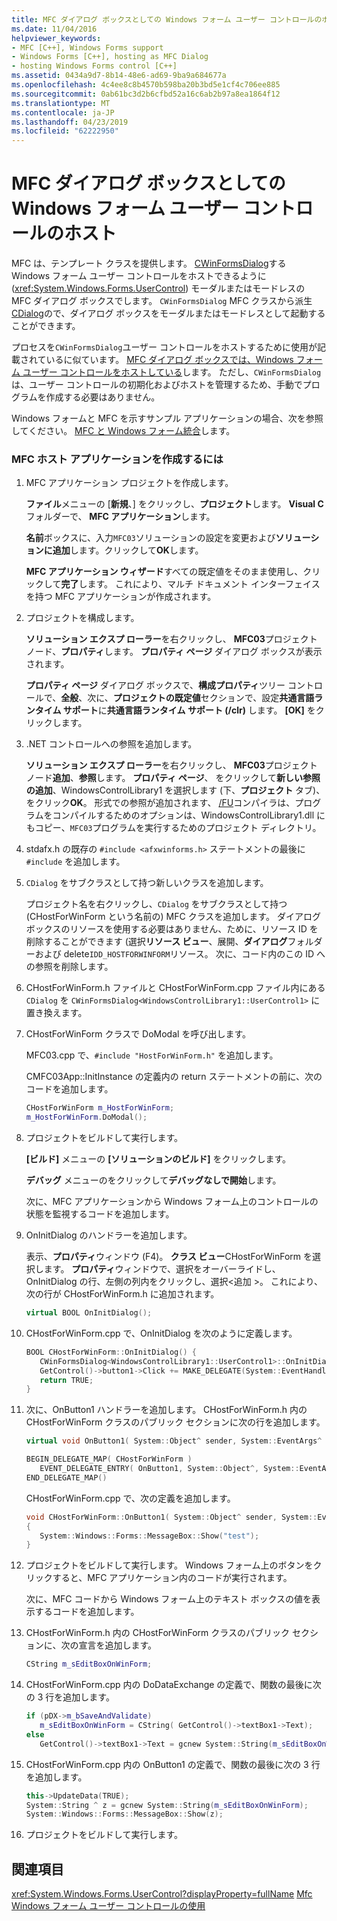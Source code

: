 ```yaml
---
title: MFC ダイアログ ボックスとしての Windows フォーム ユーザー コントロールのホスト
ms.date: 11/04/2016
helpviewer_keywords:
- MFC [C++], Windows Forms support
- Windows Forms [C++], hosting as MFC Dialog
- hosting Windows Forms control [C++]
ms.assetid: 0434a9d7-8b14-48e6-ad69-9ba9a684677a
ms.openlocfilehash: 4c4ee8c8b4570b598ba20b3bd5e1cf4c706ee885
ms.sourcegitcommit: 0ab61bc3d2b6cfbd52a16c6ab2b97a8ea1864f12
ms.translationtype: MT
ms.contentlocale: ja-JP
ms.lasthandoff: 04/23/2019
ms.locfileid: "62222950"
---
```

# <a name="hosting-a-windows-form-user-control-as-an-mfc-dialog-box"></a>MFC ダイアログ ボックスとしての Windows フォーム ユーザー コントロールのホスト

MFC は、テンプレート クラスを提供します。 [CWinFormsDialog](../mfc/reference/cwinformsdialog-class.md)する Windows フォーム ユーザー コントロールをホストできるように (<xref:System.Windows.Forms.UserControl>) モーダルまたはモードレスの MFC ダイアログ ボックスでします。 `CWinFormsDialog` MFC クラスから派生[CDialog](../mfc/reference/cdialog-class.md)ので、ダイアログ ボックスをモーダルまたはモードレスとして起動することができます。

プロセスを`CWinFormsDialog`ユーザー コントロールをホストするために使用が記載されているに似ています。 [MFC ダイアログ ボックスでは、Windows フォーム ユーザー コントロールをホストしている](../dotnet/hosting-a-windows-form-user-control-in-an-mfc-dialog-box.md)します。 ただし、`CWinFormsDialog` は、ユーザー コントロールの初期化およびホストを管理するため、手動でプログラムを作成する必要はありません。

Windows フォームと MFC を示すサンプル アプリケーションの場合、次を参照してください。 [MFC と Windows フォーム統合](http://www.microsoft.com/downloads/details.aspx?FamilyID=987021bc-e575-4fe3-baa9-15aa50b0f599&displaylang=en)します。

### <a name="to-create-the-mfc-host-application"></a>MFC ホスト アプリケーションを作成するには

1. MFC アプリケーション プロジェクトを作成します。

   **ファイル**メニューの [**新規**、] をクリックし、**プロジェクト**します。 **Visual C**フォルダーで、 **MFC アプリケーション**します。

   **名前**ボックスに、入力`MFC03`ソリューションの設定を変更および**ソリューションに追加**します。クリックして**OK**します。

   **MFC アプリケーション ウィザード**すべての既定値をそのまま使用し、クリックして**完了**します。 これにより、マルチ ドキュメント インターフェイスを持つ MFC アプリケーションが作成されます。

1. プロジェクトを構成します。

   **ソリューション エクスプ ローラー**を右クリックし、 **MFC03**プロジェクト ノード、**プロパティ**します。 **プロパティ ページ** ダイアログ ボックスが表示されます。

   **プロパティ ページ** ダイアログ ボックスで、**構成プロパティ**ツリー コントロールで、**全般**、次に、**プロジェクトの既定値**セクションで、設定**共通言語ランタイム サポート**に**共通言語ランタイム サポート (/clr)** します。 **[OK]** をクリックします。

1. .NET コントロールへの参照を追加します。

   **ソリューション エクスプ ローラー**を右クリックし、 **MFC03**プロジェクト ノード**追加**、**参照**します。 **プロパティ ページ**、 をクリックして**新しい参照の追加**、WindowsControlLibrary1 を選択します (下、**プロジェクト** タブ)、 をクリック**OK**。 形式での参照が追加されます、 [/FU](../build/reference/fu-name-forced-hash-using-file.md)コンパイラは、プログラムをコンパイルするためのオプションは、WindowsControlLibrary1.dll にもコピー、`MFC03`プログラムを実行するためのプロジェクト ディレクトリ。

1. stdafx.h の既存の `#include <afxwinforms.h>` ステートメントの最後に `#include` を追加します。

1. `CDialog` をサブクラスとして持つ新しいクラスを追加します。

   プロジェクト名を右クリックし、`CDialog` をサブクラスとして持つ (CHostForWinForm という名前の) MFC クラスを追加します。 ダイアログ ボックスのリソースを使用する必要はありません、ために、リソース ID を削除することができます (選択**リソース ビュー**、展開、**ダイアログ**フォルダーおよび delete`IDD_HOSTFORWINFORM`リソース。  次に、コード内のこの ID への参照を削除します。

1. CHostForWinForm.h ファイルと CHostForWinForm.cpp ファイル内にある `CDialog` を `CWinFormsDialog<WindowsControlLibrary1::UserControl1>` に置き換えます。

1. CHostForWinForm クラスで DoModal を呼び出します。

   MFC03.cpp で、`#include "HostForWinForm.h"` を追加します。

   CMFC03App::InitInstance の定義内の return ステートメントの前に、次のコードを追加します。

    ```cpp
    CHostForWinForm m_HostForWinForm;
    m_HostForWinForm.DoModal();
    ```

1. プロジェクトをビルドして実行します。

   **[ビルド]** メニューの **[ソリューションのビルド]** をクリックします。

   **デバッグ** メニューのをクリックして**デバッグなしで開始**します。

   次に、MFC アプリケーションから Windows フォーム上のコントロールの状態を監視するコードを追加します。

1. OnInitDialog のハンドラーを追加します。

   表示、**プロパティ**ウィンドウ (F4)。 **クラス ビュー**CHostForWinForm を選択します。 **プロパティ**ウィンドウで、選択をオーバーライドし、OnInitDialog の行、左側の列内をクリックし、選択\<追加 >。 これにより、次の行が CHostForWinForm.h に追加されます。

    ```cpp
    virtual BOOL OnInitDialog();
    ```

1. CHostForWinForm.cpp で、OnInitDialog を次のように定義します。

    ```cpp
    BOOL CHostForWinForm::OnInitDialog() {
       CWinFormsDialog<WindowsControlLibrary1::UserControl1>::OnInitDialog();
       GetControl()->button1->Click += MAKE_DELEGATE(System::EventHandler, OnButton1);
       return TRUE;
    }
    ```

1. 次に、OnButton1 ハンドラーを追加します。 CHostForWinForm.h 内の CHostForWinForm クラスのパブリック セクションに次の行を追加します。

    ```cpp
    virtual void OnButton1( System::Object^ sender, System::EventArgs^ e );

    BEGIN_DELEGATE_MAP( CHostForWinForm )
       EVENT_DELEGATE_ENTRY( OnButton1, System::Object^, System::EventArgs^ );
    END_DELEGATE_MAP()
    ```

   CHostForWinForm.cpp で、次の定義を追加します。

    ```cpp
    void CHostForWinForm::OnButton1( System::Object^ sender, System::EventArgs^ e )
    {
       System::Windows::Forms::MessageBox::Show("test");
    }
    ```

1. プロジェクトをビルドして実行します。 Windows フォーム上のボタンをクリックすると、MFC アプリケーション内のコードが実行されます。

    次に、MFC コードから Windows フォーム上のテキスト ボックスの値を表示するコードを追加します。

1. CHostForWinForm.h 内の CHostForWinForm クラスのパブリック セクションに、次の宣言を追加します。

    ```cpp
    CString m_sEditBoxOnWinForm;
    ```

1. CHostForWinForm.cpp 内の DoDataExchange の定義で、関数の最後に次の 3 行を追加します。

    ```cpp
    if (pDX->m_bSaveAndValidate)
       m_sEditBoxOnWinForm = CString( GetControl()->textBox1->Text);
    else
       GetControl()->textBox1->Text = gcnew System::String(m_sEditBoxOnWinForm);
    ```

1. CHostForWinForm.cpp 内の OnButton1 の定義で、関数の最後に次の 3 行を追加します。

    ```cpp
    this->UpdateData(TRUE);
    System::String ^ z = gcnew System::String(m_sEditBoxOnWinForm);
    System::Windows::Forms::MessageBox::Show(z);
    ```

1. プロジェクトをビルドして実行します。

## <a name="see-also"></a>関連項目

<xref:System.Windows.Forms.UserControl?displayProperty=fullName>
[Mfc Windows フォーム ユーザー コントロールの使用](../dotnet/using-a-windows-form-user-control-in-mfc.md)
